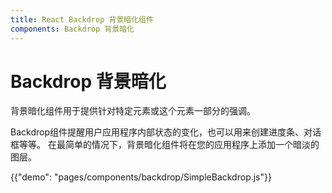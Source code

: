 ```yaml
---
title: React Backdrop 背景暗化组件
components: Backdrop 背景暗化
---
```


# Backdrop 背景暗化

<p class="description">背景暗化组件用于提供针对特定元素或这个元素一部分的强调。</p>

Backdrop组件提醒用户应用程序内部状态的变化，也可以用来创建进度条、对话框等等。 在最简单的情况下，背景暗化组件将在您的应用程序上添加一个暗淡的图层。

{{"demo": "pages/components/backdrop/SimpleBackdrop.js"}}
